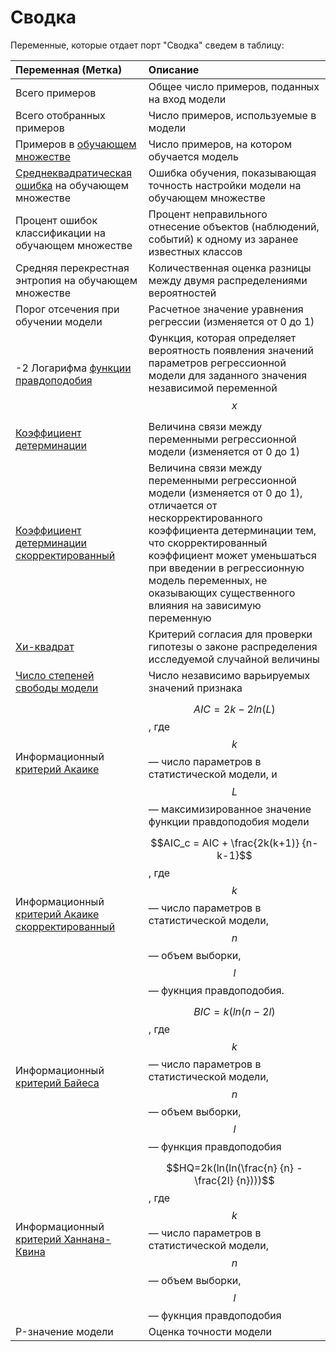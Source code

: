 # Сводка

Переменные, которые отдает порт "Сводка" сведем в таблицу:

| Переменная (Метка) | Описание |
|:-------|:-------|
| Всего примеров | Общее число примеров, поданных на вход модели |
| Всего отобранных примеров | Число примеров, используемые в модели |
| Примеров в [обучающем множестве](https://wiki.loginom.ru/articles/training-set.html) | Число примеров, на котором обучается модель |
| [Среднеквадратическая ошибка](https://wiki.loginom.ru/articles/standard-estimation-error.html) на обучающем множестве | Ошибка обучения, показывающая точность настройки модели на обучающем множестве  |
| Процент ошибок классификации на обучающем множестве | Процент неправильного отнесение объектов (наблюдений, событий) к одному из заранее известных классов |
| Средняя перекрестная энтропия на обучающем множестве | Количественная оценка разницы между двумя распределениями вероятностей |
| Порог отсечения при обучении модели | Расчетное значение уравнения регрессии (изменяется от 0 до 1) |
| -2 Логарифма [функции правдоподобия](https://wiki.loginom.ru/articles/plausibility-function.html) | Функция, которая определяет вероятность появления значений параметров  регрессионной модели для заданного значения независимой переменной $$x$$ |
| [Коэффициент детерминации](https://wiki.loginom.ru/articles/coefficient-of-determination.html) | Величина связи между переменными регрессионной модели (изменяется от 0 до 1) |
| [Коэффициент детерминации скорректированный](https://wiki.loginom.ru/articles/coefficient-determ-adj.html) | Величина связи между переменными регрессионной модели (изменяется от 0 до 1), отличается от нескорректированного коэффициента детерминации тем, что скорректированный коэффициент может уменьшаться при введении в регрессионную модель переменных, не оказывающих существенного влияния на зависимую переменную |
| [Хи-квадрат](https://wiki.loginom.ru/articles/chi-square-test.html) | Критерий согласия для проверки гипотезы о законе распределения исследуемой случайной величины |
| [Число степеней свободы модели](https://wiki.loginom.ru/articles/degrees-of-freedom.html) | Число независимо варьируемых значений признака |
| Информационный [критерий Акаике](https://wiki.loginom.ru/articles/aic.html) | $$AIC = 2k - 2 ln(L)$$, где $$k$$ — число параметров в статистической модели, и $$L$$ — максимизированное значение функции правдоподобия модели |
| Информационный [критерий Акаике скорректированный](https://wiki.loginom.ru/articles/aicc.html) | $$AIC_c = AIC + \frac{2k(k+1)} {n-k-1}$$, где $$k$$ — число параметров в статистической модели, $$n$$ — объем выборки, $$l$$ — фукнция правдоподобия. |
| Информационный [критерий Байеса](https://wiki.loginom.ru/articles/bic.html) | $$BIC = k(ln(n - 2l)$$, где $$k$$ — число параметров в статистической модели, $$n$$ — объем выборки, $$l$$ — функция правдоподобия |
| Информационный [критерий Ханнана-Квина](https://wiki.loginom.ru/articles/hq.html) | $$HQ=2k(ln(ln(\frac{n} {n} - \frac{2l} {n})))$$, где $$k$$ — число параметров в статистической модели, $$n$$ — объем выборки, $$l$$ — фукнция правдоподобия |
| P-значение модели | Оценка точности модели |